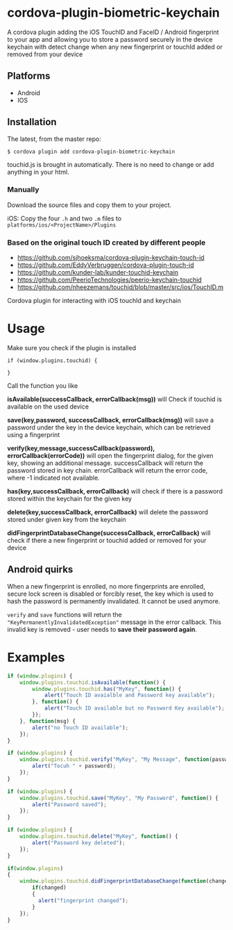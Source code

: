 

# cordova-plugin-biometric-keychain 

A cordova plugin adding the iOS TouchID and FaceID / Android fingerprint to your app and allowing you to store a password securely in the device keychain with detect change when any new fingerprint or touchId added or removed from your device

## Platforms
- Android
- IOS

## Installation


The latest, from the master repo:
```
$ cordova plugin add cordova-plugin-biometric-keychain
```

touchid.js is brought in automatically. There is no need to change or add anything in your html.

### Manually

Download the source files and copy them to your project.

iOS: Copy the four `.h` and two `.m` files to `platforms/ios/<ProjectName>/Plugins`

### Based on the original touch ID created by different people
* https://github.com/sjhoeksma/cordova-plugin-keychain-touch-id
* https://github.com/EddyVerbruggen/cordova-plugin-touch-id
* https://github.com/kunder-lab/kunder-touchid-keychain
* https://github.com/PeerioTechnologies/peerio-keychain-touchid
* https://github.com/nheezemans/touchid/blob/master/src/ios/TouchID.m

Cordova plugin for interacting with iOS touchId and keychain

# Usage

Make sure you check if the plugin is installed 

```
if (window.plugins.touchid) {

}
```

Call the function you like

**isAvailable(successCallback, errorCallback(msg))** will Check if touchid is available on the used device 	
	
**save(key,password, successCallback, errorCallback(msg))** 
will save a password under the key in the device keychain, which can be retrieved using a fingerprint

**verify(key,message,successCallback(password), errorCallback(errorCode))**
will open the fingerprint dialog, for the given key, showing an additional message.
successCallback will return the password stored in key chain.
errorCallback will return the error code, where -1 indicated not available.

**has(key,successCallback, errorCallback)**
will check if there is a password stored within the keychain for the given key

**delete(key,successCallback, errorCallback)**
will delete the password stored under given key from the keychain

**didFingerprintDatabaseChange(successCallback, errorCallback)**
will check if there a new fingerprint or touchid added or removed for your device

## Android quirks

When a new fingerprint is enrolled, no more fingerprints are enrolled, secure lock screen is disabled or forcibly reset,
the key which is used to hash the password is permanently invalidated. It cannot be used anymore.

`verify` and `save` functions will return the `"KeyPermanentlyInvalidatedException"` message in the error callback.
This invalid key is removed - user needs to **save their password again**.

# Examples

```js
if (window.plugins) {
    window.plugins.touchid.isAvailable(function() {
        window.plugins.touchid.has("MyKey", function() {
            alert("Touch ID avaialble and Password key available");
        }, function() {
            alert("Touch ID available but no Password Key available");
        });
    }, function(msg) {
        alert("no Touch ID available");
    });
}

if (window.plugins) {
    window.plugins.touchid.verify("MyKey", "My Message", function(password) {
        alert("Tocuh " + password);
    });
}

if (window.plugins) {
    window.plugins.touchid.save("MyKey", "My Password", function() {
        alert("Password saved");
    });
}

if (window.plugins) {
    window.plugins.touchid.delete("MyKey", function() {
        alert("Password key deleted");
    });
}

if(window.plugins)
{
    window.plugins.touchid.didFingerprintDatabaseChange(function(changed) {
	    if(changed)
	    {
	      alert("fingerprint changed");
	    }
    });
}
```

